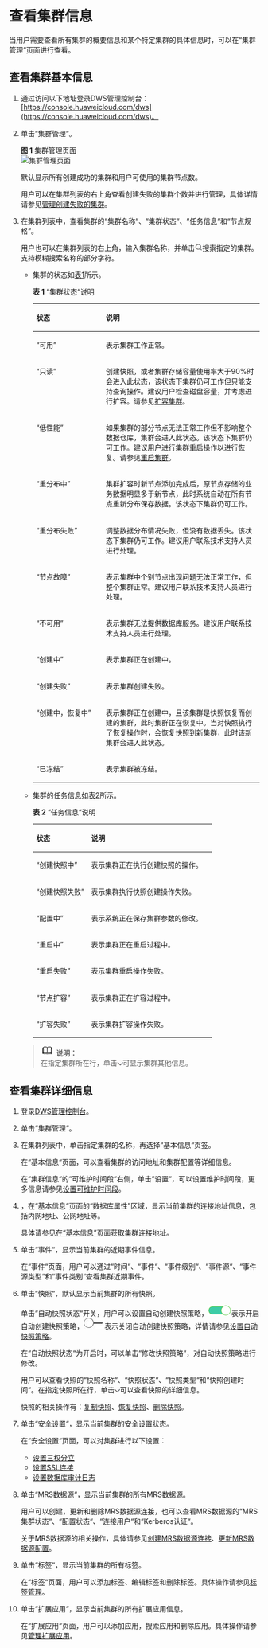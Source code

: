 # 查看集群信息<a name="dws_01_0020"></a>

当用户需要查看所有集群的概要信息和某个特定集群的具体信息时，可以在“集群管理“页面进行查看。

## 查看集群基本信息<a name="section6412379516317"></a>

1.  通过访问以下地址登录DWS管理控制台：[https://console.huaweicloud.com/dws](https://console.huaweicloud.com/dws)。
2.  单击“集群管理“。

    **图 1**  集群管理页面<a name="fig103816773612"></a>  
    ![](figures/集群管理页面.png "集群管理页面")

    默认显示所有创建成功的集群和用户可使用的集群节点数。

    用户可以在集群列表的右上角查看创建失败的集群个数并进行管理，具体详情请参见[管理创建失败的集群](管理创建失败的集群.md)。

3.  在集群列表中，查看集群的“集群名称“、“集群状态“、“任务信息“和“节点规格“。

    用户也可以在集群列表的右上角，输入集群名称，并单击![](figures/zh-cn_image_0106894504.jpg)搜索指定的集群。支持模糊搜索名称的部分字符。

    -   集群的状态如[表1](#table22791064143650)所示。

        **表 1** “集群状态“说明

        <a name="table22791064143650"></a>
        <table><thead align="left"><tr id="r2d963a51fa864b3689b04a5b8cd5c0dd"><th class="cellrowborder" valign="top" width="30.64%" id="mcps1.2.3.1.1"><p id="a3267bb5462e64bb7b240d5ca758c980f"><a name="a3267bb5462e64bb7b240d5ca758c980f"></a><a name="a3267bb5462e64bb7b240d5ca758c980f"></a><strong id="a816cb4668a2f4064a090e5167d622d2c"><a name="a816cb4668a2f4064a090e5167d622d2c"></a><a name="a816cb4668a2f4064a090e5167d622d2c"></a>状态</strong></p>
        </th>
        <th class="cellrowborder" valign="top" width="69.36%" id="mcps1.2.3.1.2"><p id="ac1719acbd21949f484d02c841c2fd893"><a name="ac1719acbd21949f484d02c841c2fd893"></a><a name="ac1719acbd21949f484d02c841c2fd893"></a><strong id="aa595a4cbe8d8489aa0d5bc7186ea6229"><a name="aa595a4cbe8d8489aa0d5bc7186ea6229"></a><a name="aa595a4cbe8d8489aa0d5bc7186ea6229"></a>说明</strong></p>
        </th>
        </tr>
        </thead>
        <tbody><tr id="r2f616610d43e4a66b61fce44aeede3d0"><td class="cellrowborder" valign="top" width="30.64%" headers="mcps1.2.3.1.1 "><p id="ac91a5857075b42c987315a0e3e60c702"><a name="ac91a5857075b42c987315a0e3e60c702"></a><a name="ac91a5857075b42c987315a0e3e60c702"></a><span class="parmvalue" id="pdcd12a9aeb7a4cbc8d0c9e21d71cb997"><a name="pdcd12a9aeb7a4cbc8d0c9e21d71cb997"></a><a name="pdcd12a9aeb7a4cbc8d0c9e21d71cb997"></a>“可用”</span></p>
        </td>
        <td class="cellrowborder" valign="top" width="69.36%" headers="mcps1.2.3.1.2 "><p id="a0a59338e592f49a58a8653bd27a2fd01"><a name="a0a59338e592f49a58a8653bd27a2fd01"></a><a name="a0a59338e592f49a58a8653bd27a2fd01"></a>表示集群工作正常。</p>
        </td>
        </tr>
        <tr id="row676251795913"><td class="cellrowborder" valign="top" width="30.64%" headers="mcps1.2.3.1.1 "><p id="p137695172592"><a name="p137695172592"></a><a name="p137695172592"></a><span class="parmvalue" id="parmvalue2059322319816"><a name="parmvalue2059322319816"></a><a name="parmvalue2059322319816"></a>“只读”</span></p>
        </td>
        <td class="cellrowborder" valign="top" width="69.36%" headers="mcps1.2.3.1.2 "><p id="p13769171719593"><a name="p13769171719593"></a><a name="p13769171719593"></a>创建快照，或者集群存储容量使用率大于90%时会进入此状态，该状态下集群仍可工作但只能支持查询操作。建议用户检查磁盘容量，并考虑进行扩容。请参见<a href="扩容集群.md">扩容集群</a>。</p>
        </td>
        </tr>
        <tr id="row6621153511596"><td class="cellrowborder" valign="top" width="30.64%" headers="mcps1.2.3.1.1 "><p id="p8621635135910"><a name="p8621635135910"></a><a name="p8621635135910"></a><span class="parmvalue" id="parmvalue7471228789"><a name="parmvalue7471228789"></a><a name="parmvalue7471228789"></a>“低性能”</span></p>
        </td>
        <td class="cellrowborder" valign="top" width="69.36%" headers="mcps1.2.3.1.2 "><p id="p1736120464115"><a name="p1736120464115"></a><a name="p1736120464115"></a>如果集群的部分节点无法正常工作但不影响整个数据仓库，集群会进入此状态。该状态下集群仍可工作。建议用户进行集群重启操作以进行恢复。请参见<a href="重启集群.md">重启集群</a>。</p>
        </td>
        </tr>
        <tr id="row849615238599"><td class="cellrowborder" valign="top" width="30.64%" headers="mcps1.2.3.1.1 "><p id="p1449619236590"><a name="p1449619236590"></a><a name="p1449619236590"></a><span class="parmvalue" id="parmvalue1993816311987"><a name="parmvalue1993816311987"></a><a name="parmvalue1993816311987"></a>“重分布中”</span></p>
        </td>
        <td class="cellrowborder" valign="top" width="69.36%" headers="mcps1.2.3.1.2 "><p id="p8496162314598"><a name="p8496162314598"></a><a name="p8496162314598"></a>集群扩容时新节点添加完成后，原节点存储的业务数据明显多于新节点，此时系统自动在所有节点重新分布保存数据。该状态下集群仍可工作。</p>
        </td>
        </tr>
        <tr id="row19341629115916"><td class="cellrowborder" valign="top" width="30.64%" headers="mcps1.2.3.1.1 "><p id="p59341829145917"><a name="p59341829145917"></a><a name="p59341829145917"></a><span class="parmvalue" id="parmvalue658523612817"><a name="parmvalue658523612817"></a><a name="parmvalue658523612817"></a>“重分布失败”</span></p>
        </td>
        <td class="cellrowborder" valign="top" width="69.36%" headers="mcps1.2.3.1.2 "><p id="p5948558419"><a name="p5948558419"></a><a name="p5948558419"></a>调整数据分布情况失败，但没有数据丢失。该状态下集群仍可工作。建议用户联系技术支持人员进行处理。</p>
        </td>
        </tr>
        <tr id="row9268155333910"><td class="cellrowborder" valign="top" width="30.64%" headers="mcps1.2.3.1.1 "><p id="p92688538392"><a name="p92688538392"></a><a name="p92688538392"></a><span class="parmvalue" id="parmvalue635185582619"><a name="parmvalue635185582619"></a><a name="parmvalue635185582619"></a>“节点故障”</span></p>
        </td>
        <td class="cellrowborder" valign="top" width="69.36%" headers="mcps1.2.3.1.2 "><p id="p1926810536398"><a name="p1926810536398"></a><a name="p1926810536398"></a>表示集群中个别节点出现问题无法正常工作，但整个集群正常。建议用户联系技术支持人员进行处理。</p>
        </td>
        </tr>
        <tr id="r038ddd66a4f94ce99aef0570d1654532"><td class="cellrowborder" valign="top" width="30.64%" headers="mcps1.2.3.1.1 "><p id="a3557f4135525485891f2087577185f44"><a name="a3557f4135525485891f2087577185f44"></a><a name="a3557f4135525485891f2087577185f44"></a><span class="parmvalue" id="p316f36416ec14a9ab5f33ad5ed77fc24"><a name="p316f36416ec14a9ab5f33ad5ed77fc24"></a><a name="p316f36416ec14a9ab5f33ad5ed77fc24"></a>“不可用”</span></p>
        </td>
        <td class="cellrowborder" valign="top" width="69.36%" headers="mcps1.2.3.1.2 "><p id="aefdef9062dc9407e91a97c6711817217"><a name="aefdef9062dc9407e91a97c6711817217"></a><a name="aefdef9062dc9407e91a97c6711817217"></a>表示集群无法提供数据库服务。建议用户联系技术支持人员进行处理。</p>
        </td>
        </tr>
        <tr id="r4c26567fb82b4add8f1faf6f2f92e6cd"><td class="cellrowborder" valign="top" width="30.64%" headers="mcps1.2.3.1.1 "><p id="p519555413327"><a name="p519555413327"></a><a name="p519555413327"></a><span class="parmvalue" id="parmvalue34515844155714"><a name="parmvalue34515844155714"></a><a name="parmvalue34515844155714"></a>“创建中”</span></p>
        </td>
        <td class="cellrowborder" valign="top" width="69.36%" headers="mcps1.2.3.1.2 "><p id="a129f02cb13d54d139fb03118f587cfe8"><a name="a129f02cb13d54d139fb03118f587cfe8"></a><a name="a129f02cb13d54d139fb03118f587cfe8"></a>表示集群正在创建中。</p>
        </td>
        </tr>
        <tr id="row470388441332"><td class="cellrowborder" valign="top" width="30.64%" headers="mcps1.2.3.1.1 "><p id="p4276398913322"><a name="p4276398913322"></a><a name="p4276398913322"></a><span class="parmvalue" id="parmvalue1658689913313"><a name="parmvalue1658689913313"></a><a name="parmvalue1658689913313"></a>“创建失败”</span></p>
        </td>
        <td class="cellrowborder" valign="top" width="69.36%" headers="mcps1.2.3.1.2 "><p id="p553043601332"><a name="p553043601332"></a><a name="p553043601332"></a>表示集群创建失败。</p>
        </td>
        </tr>
        <tr id="row12332843201718"><td class="cellrowborder" valign="top" width="30.64%" headers="mcps1.2.3.1.1 "><p id="p18332194320172"><a name="p18332194320172"></a><a name="p18332194320172"></a><span class="parmvalue" id="parmvalue16589193121811"><a name="parmvalue16589193121811"></a><a name="parmvalue16589193121811"></a>“创建中，恢复中”</span></p>
        </td>
        <td class="cellrowborder" valign="top" width="69.36%" headers="mcps1.2.3.1.2 "><p id="p201456821818"><a name="p201456821818"></a><a name="p201456821818"></a>表示集群正在创建中，且该集群是快照恢复而创建的集群，此时集群正在恢复中。当对快照执行了恢复操作时，会恢复快照到新集群，此时该新集群会进入此状态。</p>
        </td>
        </tr>
        <tr id="row1588615183454"><td class="cellrowborder" valign="top" width="30.64%" headers="mcps1.2.3.1.1 "><p id="p82128248457"><a name="p82128248457"></a><a name="p82128248457"></a><span class="parmvalue" id="parmvalue19213524204518"><a name="parmvalue19213524204518"></a><a name="parmvalue19213524204518"></a>“已冻结”</span></p>
        </td>
        <td class="cellrowborder" valign="top" width="69.36%" headers="mcps1.2.3.1.2 "><p id="p1088818181455"><a name="p1088818181455"></a><a name="p1088818181455"></a>表示集群被冻结。</p>
        </td>
        </tr>
        </tbody>
        </table>

    -   集群的任务信息如[表2](#table35912276111229)所示。

        **表 2** “任务信息“说明

        <a name="table35912276111229"></a>
        <table><thead align="left"><tr id="row11042848111229"><th class="cellrowborder" valign="top" width="30.64%" id="mcps1.2.3.1.1"><p id="p22055501111229"><a name="p22055501111229"></a><a name="p22055501111229"></a><strong id="b4612533516310"><a name="b4612533516310"></a><a name="b4612533516310"></a>状态</strong></p>
        </th>
        <th class="cellrowborder" valign="top" width="69.36%" id="mcps1.2.3.1.2"><p id="p41665175111229"><a name="p41665175111229"></a><a name="p41665175111229"></a><strong id="b4037006316258"><a name="b4037006316258"></a><a name="b4037006316258"></a>说明</strong></p>
        </th>
        </tr>
        </thead>
        <tbody><tr id="row19436005111229"><td class="cellrowborder" valign="top" width="30.64%" headers="mcps1.2.3.1.1 "><p id="p30812576111229"><a name="p30812576111229"></a><a name="p30812576111229"></a><span class="parmvalue" id="parmvalue3810788716440"><a name="parmvalue3810788716440"></a><a name="parmvalue3810788716440"></a>“创建快照中”</span></p>
        </td>
        <td class="cellrowborder" valign="top" width="69.36%" headers="mcps1.2.3.1.2 "><p id="p12790703111229"><a name="p12790703111229"></a><a name="p12790703111229"></a>表示集群正在执行创建快照的操作。</p>
        </td>
        </tr>
        <tr id="row44100066162753"><td class="cellrowborder" valign="top" width="30.64%" headers="mcps1.2.3.1.1 "><p id="p15335594162753"><a name="p15335594162753"></a><a name="p15335594162753"></a><span class="parmvalue" id="parmvalue34810894162820"><a name="parmvalue34810894162820"></a><a name="parmvalue34810894162820"></a>“创建快照失败”</span></p>
        </td>
        <td class="cellrowborder" valign="top" width="69.36%" headers="mcps1.2.3.1.2 "><p id="p34223615162753"><a name="p34223615162753"></a><a name="p34223615162753"></a>表示集群执行快照创建操作失败。</p>
        </td>
        </tr>
        <tr id="row44463065193813"><td class="cellrowborder" valign="top" width="30.64%" headers="mcps1.2.3.1.1 "><p id="p44738512193813"><a name="p44738512193813"></a><a name="p44738512193813"></a><span class="parmvalue" id="parmvalue699846182"><a name="parmvalue699846182"></a><a name="parmvalue699846182"></a>“配置中”</span></p>
        </td>
        <td class="cellrowborder" valign="top" width="69.36%" headers="mcps1.2.3.1.2 "><p id="p18383145813811"><a name="p18383145813811"></a><a name="p18383145813811"></a>表示系统正在保存集群参数的修改。</p>
        </td>
        </tr>
        <tr id="row21773275111229"><td class="cellrowborder" valign="top" width="30.64%" headers="mcps1.2.3.1.1 "><p id="p18804863111229"><a name="p18804863111229"></a><a name="p18804863111229"></a><span class="parmvalue" id="parmvalue3844660116456"><a name="parmvalue3844660116456"></a><a name="parmvalue3844660116456"></a>“重启中”</span></p>
        </td>
        <td class="cellrowborder" valign="top" width="69.36%" headers="mcps1.2.3.1.2 "><p id="p46798898111229"><a name="p46798898111229"></a><a name="p46798898111229"></a>表示集群正在重启过程中。</p>
        </td>
        </tr>
        <tr id="row23243769155732"><td class="cellrowborder" valign="top" width="30.64%" headers="mcps1.2.3.1.1 "><p id="p3697147155732"><a name="p3697147155732"></a><a name="p3697147155732"></a><span class="parmvalue" id="parmvalue18988276155733"><a name="parmvalue18988276155733"></a><a name="parmvalue18988276155733"></a>“重启失败”</span></p>
        </td>
        <td class="cellrowborder" valign="top" width="69.36%" headers="mcps1.2.3.1.2 "><p id="p31033514155732"><a name="p31033514155732"></a><a name="p31033514155732"></a>表示集群重启操作失败。</p>
        </td>
        </tr>
        <tr id="row21093460164759"><td class="cellrowborder" valign="top" width="30.64%" headers="mcps1.2.3.1.1 "><p id="p30848736164759"><a name="p30848736164759"></a><a name="p30848736164759"></a><span class="parmvalue" id="parmvalue3736594916482"><a name="parmvalue3736594916482"></a><a name="parmvalue3736594916482"></a>“节点扩容”</span></p>
        </td>
        <td class="cellrowborder" valign="top" width="69.36%" headers="mcps1.2.3.1.2 "><p id="p15719655164759"><a name="p15719655164759"></a><a name="p15719655164759"></a>表示集群正在扩容过程中。</p>
        </td>
        </tr>
        <tr id="row1396712016487"><td class="cellrowborder" valign="top" width="30.64%" headers="mcps1.2.3.1.1 "><p id="p5759495416487"><a name="p5759495416487"></a><a name="p5759495416487"></a><span class="parmvalue" id="parmvalue3428322016487"><a name="parmvalue3428322016487"></a><a name="parmvalue3428322016487"></a>“扩容失败”</span></p>
        </td>
        <td class="cellrowborder" valign="top" width="69.36%" headers="mcps1.2.3.1.2 "><p id="p3467968816487"><a name="p3467968816487"></a><a name="p3467968816487"></a>表示集群扩容操作失败。</p>
        </td>
        </tr>
        </tbody>
        </table>


    >![](public_sys-resources/icon-note.gif) **说明：**   
    >在指定集群所在行，单击![](figures/zh-cn_image_0106894540.jpg)可显示集群其他信息。  


## 查看集群详细信息<a name="section9691494115225"></a>

1.  登录[DWS管理控制台](https://console.huaweicloud.com/dws)。
2.  单击“集群管理“。
3.  在集群列表中，单击指定集群的名称，再选择“基本信息“页签。

    在“基本信息“页面，可以查看集群的访问地址和集群配置等详细信息。

    在“集群信息“的“可维护时间段“右侧，单击“设置“，可以设置维护时间段，更多信息请参见[设置可维护时间段](升级集群.md#section1583412504297)。

4.  ，在“基本信息“页面的“数据库属性”区域，显示当前集群的连接地址信息，包括内网地址、公网地址等。

    具体请参见[在“基本信息”页面获取集群连接地址](获取集群连接地址.md#section149501253104810)。

5.  单击“事件“，显示当前集群的近期事件信息。

    在“事件“页面，用户可以通过“时间“、“事件“、“事件级别“、“事件源“、“事件源类型“和“事件类别“查看集群近期事件。

6.  单击“快照“，默认显示当前集群的所有快照。

    单击“自动快照状态“开关，用户可以设置自动创建快照策略，![](figures/zh-cn_image_0106894647.png)表示开启自动创建快照策略，![](figures/zh-cn_image_0106894480.jpg)表示关闭自动创建快照策略，详情请参见[设置自动快照策略](设置自动快照策略.md)。

    在“自动快照状态“为开启时，可以单击“修改快照策略“，对自动快照策略进行修改。

    用户可以查看快照的“快照名称“、“快照状态“、“快照类型“和“快照创建时间“。在指定快照所在行，单击![](figures/zh-cn_image_0106894521.jpg)可以查看快照的详细信息。

    快照的相关操作有：[复制快照](复制快照.md)、[恢复快照](恢复快照.md)、[删除快照](删除快照.md)。

7.  单击“安全设置“，显示当前集群的安全设置状态。

    在“安全设置“页面，可以对集群进行以下设置：

    -   [设置三权分立](设置三权分立.md)
    -   [设置SSL连接](设置SSL连接.md)
    -   [设置数据库审计日志](设置数据库审计日志.md)

8.  单击“MRS数据源“，显示当前集群的所有MRS数据源。

    用户可以创建，更新和删除MRS数据源连接，也可以查看MRS数据源的“MRS集群状态“、“配置状态“、“连接用户“和“Kerberos认证“。

    关于MRS数据源的相关操作，具体请参见[创建MRS数据源连接](创建MRS数据源连接.md)、[更新MRS数据源配置](更新MRS数据源配置.md)。

9.  单击“标签“，显示当前集群的所有标签。

    在“标签“页面，用户可以添加标签、编辑标签和删除标签。具体操作请参见[标签管理](标签管理.md)。

10. 单击“扩展应用“，显示当前集群的所有扩展应用信息。

    在“扩展应用“页面，用户可以添加应用，搜索应用和删除应用。具体操作请参见[管理扩展应用](管理扩展应用.md)。


